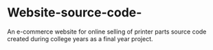 # Website-source-code-
An e-commerce website for online selling of printer parts source code created during college years as a final year project.
